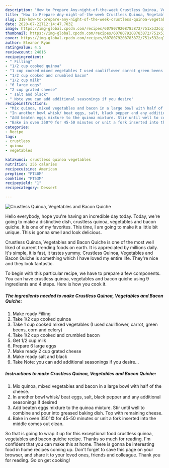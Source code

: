 ```yaml
---
description: "How to Prepare Any-night-of-the-week Crustless Quinoa, Vegetables and Bacon Quiche"
title: "How to Prepare Any-night-of-the-week Crustless Quinoa, Vegetables and Bacon Quiche"
slug: 318-how-to-prepare-any-night-of-the-week-crustless-quinoa-vegetables-and-bacon-quiche
date: 2020-07-22T12:14:47.703Z
image: https://img-global.cpcdn.com/recipes/6078079208783872/751x532cq70/crustless-quinoa-vegetables-and-bacon-quiche-recipe-main-photo.jpg
thumbnail: https://img-global.cpcdn.com/recipes/6078079208783872/751x532cq70/crustless-quinoa-vegetables-and-bacon-quiche-recipe-main-photo.jpg
cover: https://img-global.cpcdn.com/recipes/6078079208783872/751x532cq70/crustless-quinoa-vegetables-and-bacon-quiche-recipe-main-photo.jpg
author: Eleanor Ryan
ratingvalue: 4.5
reviewcount: 24816
recipeingredient:
- " Filling"
- "1/2 cup cooked quinoa"
- "1 cup cooked mixed vegetables I used cauliflower carrot green beens corn and celery"
- "1/2 cup cooked and crumbled bacon"
- "1/2 cup milk"
- "6 large eggs"
- "2 cup grated cheese"
- " salt and black"
- " Note you can add additional seasonings if you desire"
recipeinstructions:
- "Mix quinoa, mixed vegetables and bacon in a large bowl with half of the cheese."
- "In another bowl whisk/ beat eggs, salt, black pepper and any additional seasonings if desired"
- "Add beaten eggs mixture to the quinoa mixture. Stir until well to combine and pour into greased baking dish. Top with remaining cheese."
- "Bake in oven 350°© for 45-50 minutes or unit a fork inserted into the middle comes out clean."
categories:
- Recipe
tags:
- crustless
- quinoa
- vegetables

katakunci: crustless quinoa vegetables 
nutrition: 255 calories
recipecuisine: American
preptime: "PT40M"
cooktime: "PT53M"
recipeyield: "1"
recipecategory: Dessert

---
```



![Crustless Quinoa, Vegetables and Bacon Quiche](https://img-global.cpcdn.com/recipes/6078079208783872/751x532cq70/crustless-quinoa-vegetables-and-bacon-quiche-recipe-main-photo.jpg)

Hello everybody, hope you're having an incredible day today. Today, we're going to make a distinctive dish, crustless quinoa, vegetables and bacon quiche. It is one of my favorites. This time, I am going to make it a little bit unique. This is gonna smell and look delicious.



Crustless Quinoa, Vegetables and Bacon Quiche is one of the most well liked of current trending foods on earth. It is appreciated by millions daily. It's simple, it is fast, it tastes yummy. Crustless Quinoa, Vegetables and Bacon Quiche is something which I have loved my entire life. They're nice and they look fantastic.


To begin with this particular recipe, we have to prepare a few components. You can have crustless quinoa, vegetables and bacon quiche using 9 ingredients and 4 steps. Here is how you cook it.

<!--inarticleads1-->

##### The ingredients needed to make Crustless Quinoa, Vegetables and Bacon Quiche:

1. Make ready  Filling
1. Take 1/2 cup cooked quinoa
1. Take 1 cup cooked mixed vegetables (I used cauliflower, carrot, green beens, corn and celery)
1. Take 1/2 cup cooked and crumbled bacon
1. Get 1/2 cup milk
1. Prepare 6 large eggs
1. Make ready 2 cup grated cheese
1. Make ready  salt and black
1. Take  Note: you can add additional seasonings if you desire...




<!--inarticleads2-->

##### Instructions to make Crustless Quinoa, Vegetables and Bacon Quiche:

1. Mix quinoa, mixed vegetables and bacon in a large bowl with half of the cheese.
1. In another bowl whisk/ beat eggs, salt, black pepper and any additional seasonings if desired
1. Add beaten eggs mixture to the quinoa mixture. Stir until well to combine and pour into greased baking dish. Top with remaining cheese.
1. Bake in oven 350°© for 45-50 minutes or unit a fork inserted into the middle comes out clean.




So that is going to wrap it up for this exceptional food crustless quinoa, vegetables and bacon quiche recipe. Thanks so much for reading. I'm confident that you can make this at home. There is gonna be interesting food in home recipes coming up. Don't forget to save this page on your browser, and share it to your loved ones, friends and colleague. Thank you for reading. Go on get cooking!
